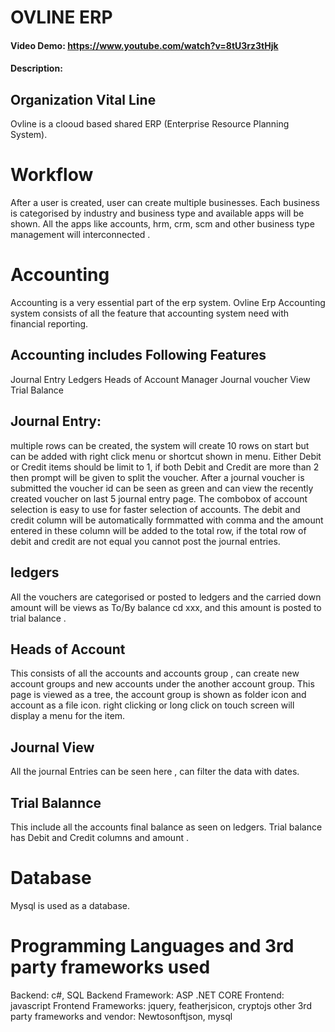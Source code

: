 # OVLINE ERP
#### Video Demo:  https://www.youtube.com/watch?v=8tU3rz3tHjk
#### Description:
## Organization Vital Line
Ovline is a clooud based shared ERP (Enterprise Resource Planning System).
# Workflow
After a user is created, user can create multiple businesses.
Each business is categorised by industry and business type and available apps will be shown.
All the apps like accounts, hrm, crm, scm and other business type management will interconnected .

# Accounting
Accounting is a very essential part of the erp system.
Ovline Erp Accounting system consists of all the feature that accounting system need with financial reporting.

## Accounting includes Following Features
Journal Entry
Ledgers
Heads of Account Manager
Journal voucher View
Trial Balance


## Journal Entry:
multiple rows can be created, the system will create 10 rows on start but can be added with right click menu or shortcut shown in menu. Either Debit or Credit items should be limit to 1, if both Debit and Credit are more than 2 then prompt will be given to split the voucher.
After a journal voucher is submitted the voucher id can be seen as green and can view the recently created voucher on last 5 journal entry page.
The combobox of account selection is easy to use for faster selection of accounts.
The debit and credit column will be automatically formmatted with comma and the amount entered in these column will be added to the total row, if the total row of debit and credit are not equal you cannot post the journal entries.

## ledgers
All the vouchers are categorised or posted to ledgers and the carried down amount will be views as To/By balance cd xxx, and this amount is posted to trial balance .

## Heads of Account
This consists of all the accounts and accounts group , can create new account groups and new accounts under the another account group.
This page is viewed as a tree, the account group is shown as folder icon and account as a file icon.
right clicking or long click on touch screen will display a menu for the item.

## Journal View
All the journal Entries can be seen here , can filter the data with dates.

## Trial Balannce
This include all the accounts final balance as seen on ledgers. Trial balance has Debit and Credit columns and amount .


# Database
Mysql is used as a database.

# Programming Languages and 3rd party frameworks used
Backend: c#, SQL
Backend Framework: ASP .NET CORE
Frontend: javascript
Frontend Frameworks: jquery, featherjsicon, cryptojs
other 3rd party frameworks and vendor: Newtosonftjson, mysql

<!-- # Some screenshots
<img src="zscreenshot/s3.png">|<img src="zscreenshot/s4.png" >|<img src="zscreenshot/s5.png" >
<img src="zscreenshot/s1.png" width="100%">
<img src="zscreenshot/s1.png" width="100%"> -->
